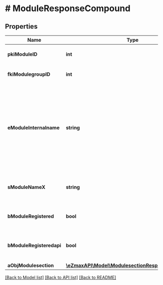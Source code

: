 # # ModuleResponseCompound

## Properties

Name | Type | Description | Notes
------------ | ------------- | ------------- | -------------
**pkiModuleID** | **int** | The unique ID of the Module |
**fkiModulegroupID** | **int** | The unique ID of the Modulegroup |
**eModuleInternalname** | **string** | The Internal name of the Module.  This is theoretically an enum field but there are so many possibles values we decided not to list them all. |
**sModuleNameX** | **string** | The Name of the Module in the language of the requester |
**bModuleRegistered** | **bool** | Whether the Module is registered or not |
**bModuleRegisteredapi** | **bool** | Whether the Module is registered or not for api use |
**aObjModulesection** | [**\eZmaxAPI\Model\ModulesectionResponseCompound[]**](ModulesectionResponseCompound.md) |  |

[[Back to Model list]](../../README.md#models) [[Back to API list]](../../README.md#endpoints) [[Back to README]](../../README.md)
